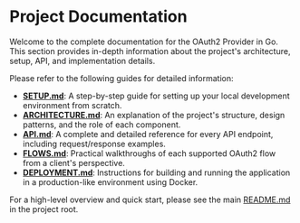 # Project Documentation

Welcome to the complete documentation for the OAuth2 Provider in Go. This section provides in-depth information about the project's architecture, setup, API, and implementation details.

Please refer to the following guides for detailed information:

-   **[SETUP.md](./SETUP.md)**: A step-by-step guide for setting up your local development environment from scratch.
-   **[ARCHITECTURE.md](./ARCHITECTURE.md)**: An explanation of the project's structure, design patterns, and the role of each component.
-   **[API.md](./API.md)**: A complete and detailed reference for every API endpoint, including request/response examples.
-   **[FLOWS.md](./FLOWS.md)**: Practical walkthroughs of each supported OAuth2 flow from a client's perspective.
-   **[DEPLOYMENT.md](./DEPLOYMENT.md)**: Instructions for building and running the application in a production-like environment using Docker.

For a high-level overview and quick start, please see the main [README.md](../README.md) in the project root.